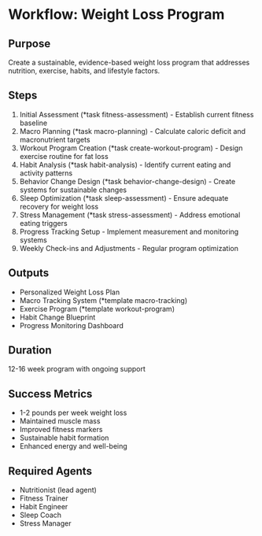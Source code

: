 # Workflow: Weight Loss Program

## Purpose
Create a sustainable, evidence-based weight loss program that addresses nutrition, exercise, habits, and lifestyle factors.

## Steps
1. Initial Assessment (*task fitness-assessment) - Establish current fitness baseline
2. Macro Planning (*task macro-planning) - Calculate caloric deficit and macronutrient targets
3. Workout Program Creation (*task create-workout-program) - Design exercise routine for fat loss
4. Habit Analysis (*task habit-analysis) - Identify current eating and activity patterns
5. Behavior Change Design (*task behavior-change-design) - Create systems for sustainable changes
6. Sleep Optimization (*task sleep-assessment) - Ensure adequate recovery for weight loss
7. Stress Management (*task stress-assessment) - Address emotional eating triggers
8. Progress Tracking Setup - Implement measurement and monitoring systems
9. Weekly Check-ins and Adjustments - Regular program optimization

## Outputs
- Personalized Weight Loss Plan
- Macro Tracking System (*template macro-tracking)
- Exercise Program (*template workout-program)
- Habit Change Blueprint
- Progress Monitoring Dashboard

## Duration
12-16 week program with ongoing support

## Success Metrics
- 1-2 pounds per week weight loss
- Maintained muscle mass
- Improved fitness markers
- Sustainable habit formation
- Enhanced energy and well-being

## Required Agents
- Nutritionist (lead agent)
- Fitness Trainer
- Habit Engineer
- Sleep Coach
- Stress Manager 
